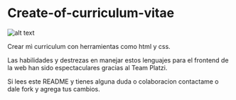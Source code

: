 # Create-of-curriculum-vitae
![alt text](https://emoji.slack-edge.com/TSVDQ330U/platzilove/021ee6345c25c5b6.png)

Crear mì curriculum con herramientas como html y css. 

Las habilidades y destrezas en manejar estos lenguajes para el frontend de la web
han sido espectaculares gracias al Team Platzi. 

Si lees este README y tienes alguna duda o colaboracion contactame o dale fork y agrega tus cambios.
